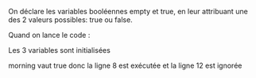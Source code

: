 On déclare les variables booléennes empty et true,
en leur attribuant une des 2 valeurs possibles: true ou false.

Quand on lance le code :

Les 3 variables sont initialisées

morning vaut true donc la ligne 8 est exécutée
et la ligne 12 est ignorée